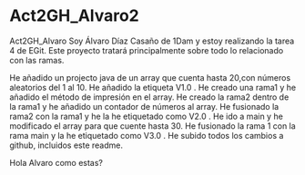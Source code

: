 # Act2GH_Alvaro2
Act2GH_Alvaro
Soy Álvaro Díaz Casaño de 1Dam y estoy realizando la tarea 4 de EGit. Este proyecto tratará principalmente sobre todo lo relacionado con las ramas.

He añadido un projecto java de un array que cuenta hasta 20,con números aleatorios del 1 al 10. He añadido la etiqueta V1.0 . He creado una rama1 y he añadido el método de impresión en el array. He creado la rama2 dentro de la rama1 y he añadido un contador de números al array. He fusionado la rama2 con la rama1 y he la he etiquetado como V2.0 . He ido a main y he modificado el array para que cuente hasta 30. He fusionado la rama 1 con la rama main y la he etiquetado como V3.0 . He subido todos los cambios a github, incluidos este readme.

Hola Alvaro como estas?
